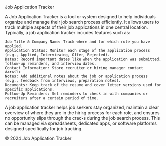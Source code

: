 
Job Application Tracker

A Job Application Tracker is a tool or system designed to help individuals organize and manage their job search process efficiently. It allows users to track multiple aspects of their job applications in one central location. Typically, a job application tracker includes features such as:

    Job Title & Company Name: Track where and for which role you have applied.
    Application Status: Monitor each stage of the application process (e.g., Applied, Interviewing, Offer, Rejected).
    Dates: Record important dates like when the application was submitted, follow-up reminders, and interview dates.
    Contact Information: Store recruiter or hiring manager contact details.
    Notes: Add additional notes about the job or application process (e.g., feedback from interviews, preparation notes).
    Documents: Keep track of the resume and cover letter versions used for specific applications.
    Follow-Up Reminders: Set reminders to check in with companies or recruiters after a certain period of time.

A job application tracker helps job seekers stay organized, maintain a clear overview of where they are in the hiring process for each role, and ensures no opportunity slips through the cracks during the job search process. This can be managed via spreadsheets, dedicated apps, or software platforms designed specifically for job tracking.

© 2024 Job Application Tracker

